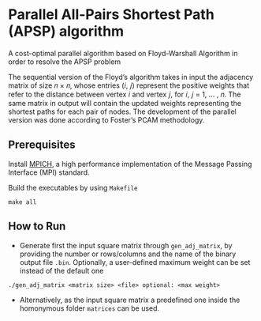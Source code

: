 # Parallel All-Pairs Shortest Path (APSP) algorithm
A cost-optimal parallel algorithm based on Floyd-Warshall Algorithm in order to resolve the APSP problem

The sequential version of the Floyd’s algorithm takes in input the adjacency matrix of size 𝑛 × 𝑛, whose entries (𝑖, 𝑗) represent the positive weights that refer to the distance between vertex 𝑖 and vertex 𝑗, for 𝑖, 𝑗 = 1, ... , 𝑛. The same matrix in output will contain the updated weights representing the shortest paths for each pair of nodes. The development of the parallel version was done according to Foster’s PCAM methodology.

## Prerequisites

Install [MPICH](https://www.mpich.org/), a high performance implementation of the Message Passing Interface (MPI) standard.

Build the executables by using `Makefile`

```
make all
```

## How to Run
* Generate first the input square matrix through `gen_adj_matrix`, by providing the number or rows/columns and the name of the binary output file `.bin`. Optionally, a user-defined maximum weight can be set instead of the default one
```
./gen_adj_matrix <matrix size> <file> optional: <max weight>
```
* Alternatively, as the input square matrix a predefined one inside the homonymous folder `matrices` can be used.
